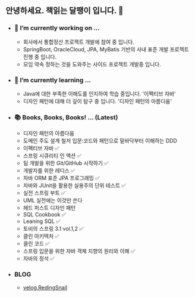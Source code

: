 ## 안녕하세요. 책읽는 달팽이 입니다. 🐌

<!--
**Reading-Snail/Reading-Snail** is a ✨ _special_ ✨ repository because its `README.md` (this file) appears on your GitHub profile.

Here are some ideas to get you started:
- 👯 I’m looking to collaborate on ...
- 🤔 I’m looking for help with ...
- 💬 Ask me about ...
- 📫 How to reach me: ...
- 😄 Pronouns: ...
- ⚡ Fun fact: ...

-->

- ### 🔭 I’m currently working on ...
  - 회사에서 통합정산 프로젝트 개발에 참여 중 입니다. 
  - SpringBoot, OracleCloud, JPA, MyBatis 기반의 사내 표준 개발 프로젝트 진행 중 입니다.
  - 모임 약속 정하는 것을 도와주는 사이드 프로젝트 개발중 입니다.
    
- ### 🎄 I’m currently learning ...
  - Java에 대한 부족한 이해도를 인지하여 학습 중입니다. '이펙티브 자바'
  - 디자인 패턴에 대해 더 깊이 탐구 중 입니다. '디자인 패턴의 아름다움'

- ### 📚 Books, Books, Books! ... (Latest)
  - 디자인 패턴의 아름다움
  - 도메인 주도 설계 철저 입문:코드와 패턴으로 밑바닥부터 이해하는 DDD
  - 이펙티브 자바 ✅
  - 스프링 시큐리티 인 액션 ✅
  - 팀 개발을 위한 Git/GitHub 시작하기 ✅
  - 개발자를 위한 레디스 ✅
  - 자바 ORM 표준 JPA 프로그래밍 ✅
  - 자바와 JUnit을 활용한 실용주의 단위 테스트 ✅ 
  - 실전 스프링 부트 ✅
  - UML 실전에는 이것만 쓴다
  - 헤드 퍼스트 디자인 패턴
  - SQL Cookbook ✅
  - Leaning SQL ✅
  - 토비의 스프링 3.1 vol.1,2 ✅
  - 클린 아키텍처 ✅
  - 클린 코드 ✅
  - 스프링 입문을 위한 자바 객체 지향의 원리와 이해 ✅
  - 자바의 정석 ✅

- ### BLOG
  - [velog.RedingSnail](https://velog.io/@reading-snail17/series)
